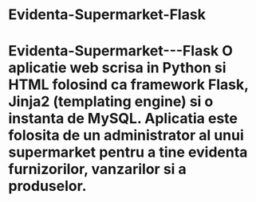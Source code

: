 # Evidenta-Supermarket-Flask
# Evidenta-Supermarket---Flask O aplicatie web scrisa in Python si HTML folosind ca framework Flask, Jinja2 (templating engine) si o instanta de MySQL. Aplicatia este folosita de un administrator al unui supermarket pentru a tine evidenta furnizorilor, vanzarilor si a produselor.
